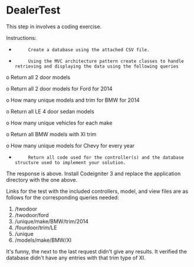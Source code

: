 # DealerTest
This step in involves a coding exercise.

Instructions:

 

-          Create a database using the attached CSV file.

-          Using the MVC architecture pattern create classes to handle retrieving and displaying the data using the following queries

o   Return all 2 door models

o   Return all 2 door models for Ford for 2014

o   How many unique models and trim for BMW for 2014

o   Return all LE 4 door sedan models

o   How many unique vehicles for each make

o   Return all BMW models with XI trim

o   How many unique models for Chevy for every year

-          Return all code used for the controller(s) and the database structure used to implement your solution.


The response is above. Install Codeigniter 3 and replace the application directory with the one above.

Links for the test with the included controllers, model, and view files are as follows for the corresponding queries needed: 

1. /twodoor
2. /twodoor/ford
3. /unique/make/BMW/trim/2014
4. /fourdoor/trim/LE
5. /unique
6. /models/make/BMW/XI   

It's funny, the next to the last request didn't give any results. It verified the database didn't have any entries with that trim type of XI.
